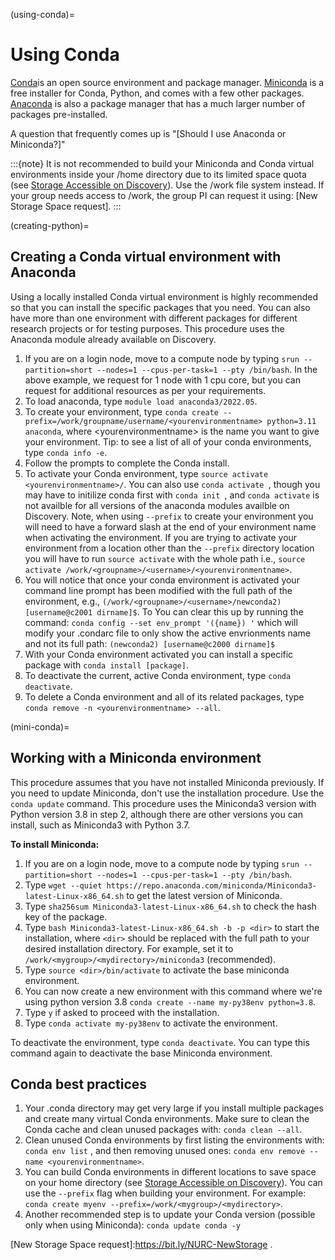 (using-conda)=

# Using Conda

[Conda]is an open source environment and package manager. [Miniconda] is a free installer for Conda, Python,
and comes with a few other packages. [Anaconda] is also a package manager that has a much larger number of packages pre-installed.

A question that frequently comes up is "[Should I use Anaconda or Miniconda?]"

:::{note}
It is not recommended to build your Miniconda and Conda virtual environments inside your /home directory due to its limited space quota (see [Storage Accessible on Discovery]). Use the /work file system instead. If your group needs access to /work, the group PI can request it using: [New Storage Space request].
:::

(creating-python)=

## Creating a Conda virtual environment with Anaconda

Using a locally installed Conda virtual environment is highly recommended so that you can install the specific packages that you need.
You can also have more than one environment with different packages for different research projects or for testing purposes. This procedure uses the Anaconda module already available on Discovery.

1. If you are on a login node, move to a compute node by typing `srun --partition=short --nodes=1 --cpus-per-task=1 --pty /bin/bash`. In the above example, we request for 1 node with 1 cpu core, but you can request for additional resources as per your requirements.
1. To load anaconda, type `module load anaconda3/2022.05`.
1. To create your environment, type `conda create --prefix=/work/groupname/username/<yourenvironmentname> python=3.11 anaconda`, where \<yourenvironmentname> is the name you want to give your environment. Tip: to see a list of all of your conda environments, type `conda info -e`. 
1. Follow the prompts to complete the Conda install.
1. To activate your Conda environment, type `source activate <yourenvironmentname>/`. You can also use `conda activate `, though you may have to initilize conda first with `conda init `, and `conda activate` is not availble for all versions of the anaconda modules availble on Discovery. Note, when using `--prefix` to create your environment you will need to have a forward slash at the end of your environment name when activating the environment. If you are trying to activate your environment from a location other than the `--prefix` directory location you will have to run `source activate` with the whole path i.e., `source activate /work/<groupname>/<username>/<yourenvironmentname>`.
1. You will notice that once your conda environment is activated your command line prompt has been modified with the full path of the environment, e.g., `(/work/<groupname>/<username>/newconda2) [username@c2001 dirname]$`. To You can clear this up by running the command: ``conda config --set env_prompt '({name}) '`` which will modify your .condarc file to only show the active envrionments name and not its full path: `(newconda2) [username@c2000 dirname]$`
1. With your Conda environment activated you can install a specific package with `conda install [package]`.
1. To deactivate the current, active Conda environment, type `conda deactivate`.
1. To delete a Conda environment and all of its related packages, type `conda remove -n <yourenvironmentname> --all`.

(mini-conda)=

## Working with a Miniconda environment

This procedure assumes that you have not installed Miniconda previously. If you need to update Miniconda, don't use the installation procedure. Use the
`conda update` command. This procedure uses the Miniconda3 version with Python version 3.8 in step 2, although there are other versions you can install, such as
Miniconda3 with Python 3.7.

**To install Miniconda:**

1. If you are on a login node, move to a compute node by typing `srun --partition=short --nodes=1 --cpus-per-task=1 --pty /bin/bash`.
1. Type `wget --quiet https://repo.anaconda.com/miniconda/Miniconda3-latest-Linux-x86_64.sh` to get the latest version of Miniconda.
1. Type `sha256sum Miniconda3-latest-Linux-x86_64.sh` to check the hash key of the package.
1. Type `bash Miniconda3-latest-Linux-x86_64.sh -b -p <dir>` to start the installation, where `<dir>` should be replaced with the full path to your desired installation directory. For example, set it to `/work/<mygroup>/<mydirectory>/miniconda3` (recommended).
1. Type `source <dir>/bin/activate` to activate the base miniconda environment.
1. You can now create a new environment with this command where we're using python version 3.8 `conda create --name my-py38env python=3.8`.
1. Type `y` if asked to proceed with the installation.
1. Type `conda activate my-py38env` to activate the environment.

To deactivate the environment, type `conda deactivate`. You can type this command again to deactivate the base Miniconda environment.

## Conda best practices

1. Your .conda directory may get very large if you install multiple packages and create many virtual Conda environments. Make sure to clean the Conda cache and clean unused packages with: `conda clean --all`.
1. Clean unused Conda environments by first listing the environments with: `conda env list` , and then removing unused ones: `conda env remove --name <yourenvironmentname>`.
1. You can build Conda environments in different locations to save space on your home directory (see [Storage Accessible on Discovery]). You can use the `--prefix` flag when building your environment. For example: `conda create myenv --prefix=/work/<mygroup>/<mydirectory>`.
1. Another recommended step is to update your Conda version (possible only when using Miniconda): `conda update conda -y`


[anaconda]: https://docs.anaconda.com
[conda]: https://docs.conda.io/en/latest/ 
[miniconda]: https://docs.conda.io/en/latest/miniconda.html 
[should i use anaconda or miniconda]: https://docs.conda.io/projects/conda/en/latest/user-guide/install/download.html#anaconda-or-miniconda
[Storage Accessible on Discovery]:../storage/discovery_storage.md
[New Storage Space request]:https://bit.ly/NURC-NewStorage .
